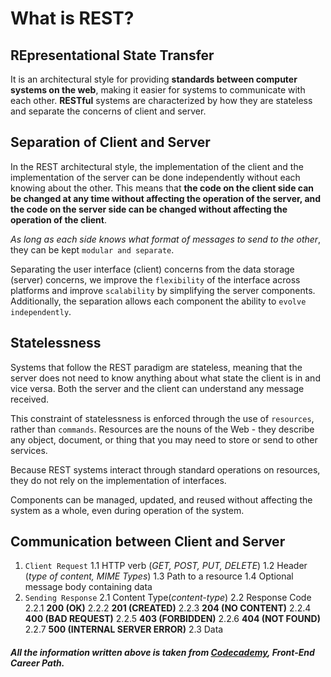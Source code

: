 # What is REST?

## REpresentational State Transfer

It is an architectural style for providing **standards between computer systems on the web**, making it easier for systems to communicate with each other. **RESTful** systems are characterized by how they are stateless and separate the concerns of client and server. 

## Separation of Client and Server

In the REST architectural style, the implementation of the client and the implementation of the server can be done independently without each knowing about the other. This means that **the code on the client side can be changed at any time without affecting the operation of the server, and the code on the server side can be changed without affecting the operation of the client**.

*As long as each side knows what format of messages to send to the other*, they can be kept `modular and separate`. 

Separating the user interface (client) concerns from the data storage (server) concerns, we improve the `flexibility` of the interface across platforms and improve `scalability` by simplifying the server components. Additionally, the separation allows each component the ability to `evolve independently`.

## Statelessness

Systems that follow the REST paradigm are stateless, meaning that the server does not need to know anything about what state the client is in and vice versa. Both the server and the client can understand any message received.

This constraint of statelessness is enforced through the use of `resources`, rather than `commands`. Resources are the nouns of the Web - they describe any object, document, or thing that you may need to store or send to other services.

Because REST systems interact through standard operations on resources, they do not rely on the implementation of interfaces.

Components can be managed, updated, and reused without affecting the system as a whole, even during operation of the system.

## Communication between Client and Server

1. `Client Request`
    1.1 HTTP verb (*GET, POST, PUT, DELETE*)
    1.2 Header (*type of content, MIME Types*)
    1.3 Path to a resource
    1.4 Optional message body containing data
2. `Sending Response`
    2.1 Content Type(*content-type*)
    2.2 Response Code 
        2.2.1 **200 (OK)**
        2.2.2 **201 (CREATED)**
        2.2.3 **204 (NO CONTENT)**
        2.2.4 **400 (BAD REQUEST)**
        2.2.5 **403 (FORBIDDEN)**
        2.2.6 **404 (NOT FOUND)**
        2.2.7 **500 (INTERNAL SERVER ERROR)**
    2.3 Data

##### _All the information written above is taken from [Codecademy](https://www.codecademy.com), **Front-End Career Path**._